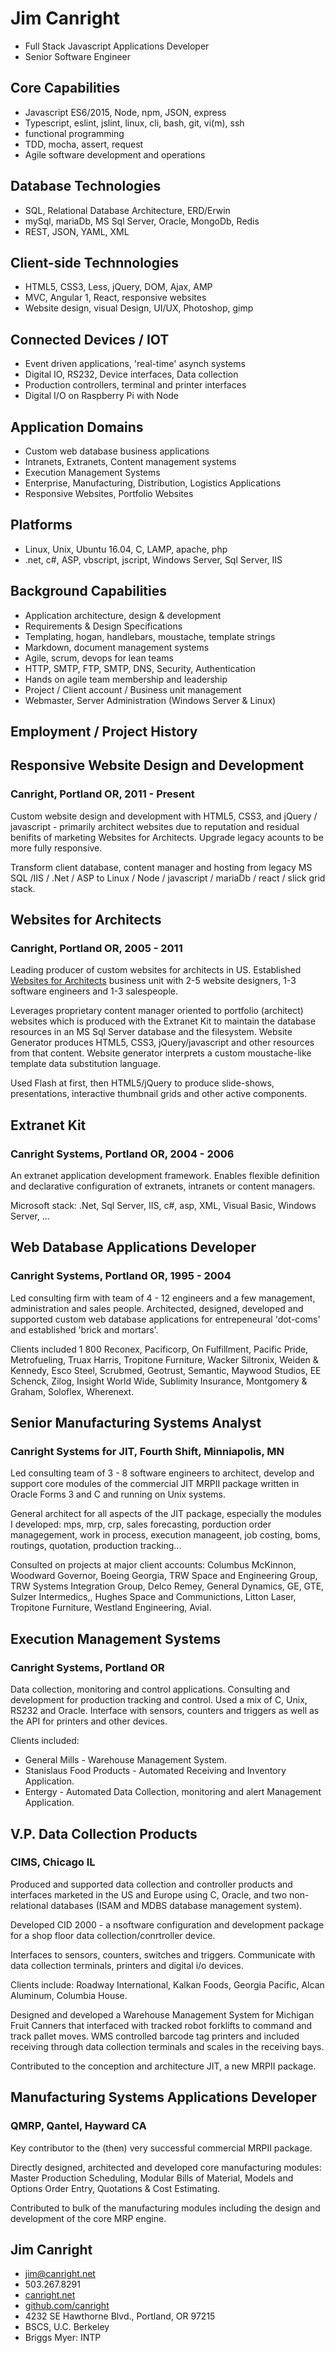 # Jim Canright

- Full Stack Javascript Applications Developer
- Senior Software Engineer

## Core Capabilities

- Javascript ES6/2015, Node, npm, JSON, express
- Typescript, eslint, jslint, linux, cli, bash, git, vi(m), ssh
- functional programming
- TDD, mocha, assert, request
- Agile software development and operations

## Database Technologies

- SQL, Relational Database Architecture, ERD/Erwin
- mySql, mariaDb, MS Sql Server, Oracle, MongoDb, Redis
- REST, JSON, YAML, XML

## Client-side Technnologies

- HTML5, CSS3, Less, jQuery, DOM, Ajax, AMP
- MVC, Angular 1, React, responsive websites
- Website design, visual Design, UI/UX, Photoshop, gimp

## Connected Devices / IOT

- Event driven applications, 'real-time' asynch systems
- Digital IO, RS232, Device interfaces, Data collection
- Production controllers, terminal and printer interfaces
- Digital I/O on Raspberry Pi with Node

## Application Domains

- Custom web database business applications
- Intranets, Extranets, Content management systems
- Execution Management Systems
- Enterprise, Manufacturing, Distribution, Logistics Applications
- Responsive Websites, Portfolio Websites

## Platforms

- Linux, Unix, Ubuntu 16.04, C, LAMP, apache, php
- .net, c#, ASP, vbscript, jscript, Windows Server, Sql Server, IIS

## Background Capabilities

- Application architecture, design & development
- Requirements & Design Specifications
- Templating, hogan, handlebars, moustache, template strings
- Markdown, document management systems
- Agile, scrum, devops for lean teams
- HTTP, SMTP, FTP, SMTP, DNS, Security, Authentication
- Hands on agile team membership and leadership
- Project / Client account / Business unit management
- Webmaster, Server Administration (Windows Server & Linux)

## Employment / Project History

## Responsive Website Design and Development

### Canright, Portland OR, 2011 - Present

Custom website design and development with HTML5, CSS3, and jQuery / javascript - primarily architect websites due to reputation and residual benifits of marketing Websites for Architects.  Upgrade legacy acounts to be more fully responsive.

Transform client database, content manager and hosting from legacy MS SQL /IIS / .Net / ASP to Linux / Node / javascript / mariaDb / react / slick grid stack.

## Websites for Architects

### Canright, Portland OR, 2005 - 2011

Leading producer of custom websites for architects in US.  Established [Websites for Architects](http://canright.com) business unit with 2-5 website designers, 1-3 software engineers and 1-3 salespeople.

Leverages proprietary content manager oriented to portfolio (architect) websites which is produced with the Extranet Kit to maintain the database resources in an MS Sql Server database and the filesystem.  Website Generator produces HTML5, CSS3, jQuery/javascript and other resources from that content.  Website generator interprets a custom moustache-like template data substitution language.

Used Flash at first, then HTML5/jQuery to produce slide-shows, presentations, interactive thumbnail grids and other active components.

## Extranet Kit

### Canright Systems, Portland OR, 2004 - 2006

An extranet application development framework.  Enables flexible definition and declarative configuration of extranets, intranets or content managers.

Microsoft stack: .Net, Sql Server, IIS, c#, asp, XML, Visual Basic, Windows Server, ...

## Web Database Applications Developer

### Canright Systems, Portland OR, 1995 - 2004

Led consulting firm with team of 4 - 12 engineers and a few management, administration and sales people.  Architected, designed, developed and supported custom web database applications for entrepeneural 'dot-coms' and established 'brick and mortars'.

Clients included 1 800 Reconex, Pacificorp, On Fulfillment, Pacific Pride, Metrofueling, Truax Harris, Tropitone Furniture, Wacker Siltronix, Weiden & Kennedy, Esco Steel, Scrubmed, Geotrust, Semantic, Maywood Studios, EE Schenck, Zilog, Insight World Wide, Sublimity Insurance, Montgomery & Graham, Soloflex, Wherenext.

## Senior Manufacturing Systems Analyst

### Canright Systems for JIT, Fourth Shift, Minniapolis, MN
[//]: # (1991 - 1995)

Led consulting team of 3 - 8 software engineers to architect, develop and support core modules of the commercial JIT MRPII package written in Oracle Forms 3 and C and running on Unix systems.

General architect for all aspects of the JIT package, especially the modules I developed: mps, mrp, crp, sales forecasting, porduction order managegement, work in process, execution manageent, job costing, boms, routings, quotation, production tracking...

Consulted on projects at major client accounts: Columbus McKinnon, Woodward Governor, Boeing Georgia, TRW Space and Engineering Group, TRW Systems Integration Group, Delco Remey, General Dynamics, GE, GTE, Sulzer Intermedics,, Hughes Space and Communictions, Litton Laser, Tropitone Furniture, Westland Engineering, Avial.

## Execution Management Systems

### Canright Systems, Portland OR
[//]: # (1988-1991)

Data collection, monitoring and control applications.  Consulting and development for production tracking and control.  Used a mix of C, Unix, RS232 and Oracle.  Interface with sensors, counters and triggers as well as the API for printers and other devices.

Clients included:
- General Mills - Warehouse Management System.
- Stanislaus Food Products - Automated Receiving and Inventory Application.
- Entergy - Automated Data Collection, monitoring and alert Management Application.

## V.P. Data Collection Products

### CIMS, Chicago IL
[//]: # (1986-1988)

Produced and supported data collection and controller products and interfaces marketed in the US and Europe using C, Oracle, and two non-relational databases (ISAM and MDBS database management system).

Developed CID 2000 - a nsoftware configuration and development package for a shop floor data collection/conrtroller device.  

Interfaces to sensors, counters, switches and triggers.  Communicate with data collection terminals, printers and digital i/o devices.

Clients include: Roadway International, Kalkan Foods, Georgia Pacific, Alcan Aluminum, Columbia House.

Designed and developed a Warehouse Management System for Michigan Fruit Canners that interfaced with tracked robot forklifts to command and track pallet moves.  WMS controlled barcode tag printers and included receiving through data collection terminals and scales in the receiving bays.

Contributed to the conception and architecture JIT, a new MRPII package.

## Manufacturing Systems Applications Developer

### QMRP, Qantel, Hayward CA
[//]: # (1982-1986)

Key contributor to the (then) very successful commercial MRPII package.

Directly designed, architected and developed core manufacturing modules: Master Production Scheduling, Modular Bills of Material, Models and Options Order Entry, Quotations & Cost Estimating.

Contributed to bulk of the manufacturing modules including the design and development of the core MRP engine.

## Jim Canright

- jim@canright.net
- 503.267.8291
- [canright.net](http://www.canright.net)
- [github.com/canright](http://github.com/canright)
- 4232 SE Hawthorne Blvd., Portland, OR 97215
- BSCS, U.C. Berkeley
- Briggs Myer: INTP
